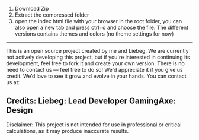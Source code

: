 1. Download Zip
2. Extract the compressed folder
3. open the index.html file with your browser in the root folder, you can also open a new tab and press ctrl+o and choose the file.
The different versions contains themes and colors (no theme settings for now)
---------------------------------------------------------------------------------------------------------------------------------------

This is an open source project created by me and Liebeg.
We are currently not actively developing this project, but if you're interested in continuing its development, feel free to fork it and create your own version. There is no need to contact us — feel free to do so! We'd appreciate it if you give us credit. We’d love to see it grow and evolve in your hands. You can contact us at:

Credits:
Liebeg: Lead Developer
GamingAxe: Design
--------
Disclaimer:
This project is not intended for use in professional or critical calculations, as it may produce inaccurate results.
